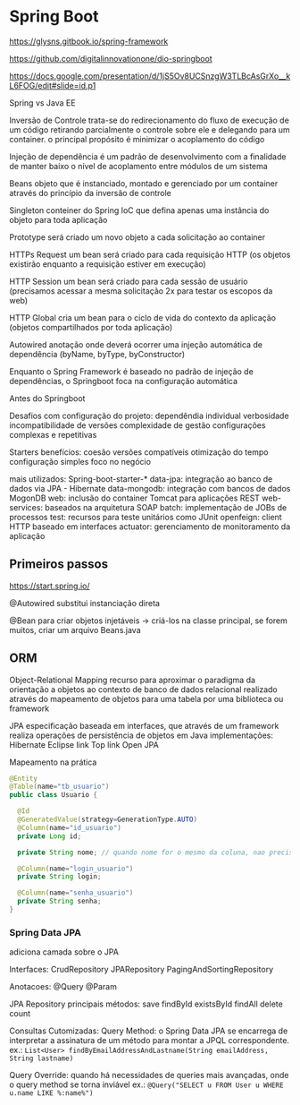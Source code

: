 # Spring Boot

https://glysns.gitbook.io/spring-framework

https://github.com/digitalinnovationone/dio-springboot

https://docs.google.com/presentation/d/1jS5Ov8UCSnzgW3TLBcAsGrXo__kL6FOG/edit#slide=id.p1

Spring vs Java EE

Inversão de Controle
  trata-se do redirecionamento do fluxo de execução de um código retirando parcialmente o controle sobre ele e delegando para um container.
  o principal propósito é minimizar o acoplamento do código

Injeção de dependência
  é um padrão de desenvolvimento com a finalidade de manter baixo o nível de acoplamento entre módulos de um sistema

Beans
  objeto que é instanciado, montado e gerenciado por um container através do princípio da inversão de controle

Singleton
  conteiner do Spring IoC que defina apenas uma instância do objeto para toda aplicação

Prototype
  será criado um novo objeto a cada solicitação ao container

HTTPs Request
  um bean será criado para cada requisição HTTP (os objetos existirão enquanto a requisição estiver em execução)

HTTP Session
  um bean será criado para cada sessão de usuário (precisamos acessar a mesma solicitação 2x para testar os escopos da web)

HTTP Global
  cria um bean para o ciclo de vida do contexto da aplicação (objetos compartilhados por toda aplicação)

Autowired
  anotação onde deverá ocorrer uma injeção automática de dependência (byName, byType, byConstructor)



Enquanto o Spring Framework é baseado no padrão de injeção de dependências, o Springboot foca na configuração automática


Antes do Springboot

Desafios com configuração do projeto:
  dependêndia individual
  verbosidade
  incompatibilidade de versões
  complexidade de gestão
  configurações complexas e repetitivas

Starters
  benefícios:
    coesão
    versões compatíveis
    otimização do tempo
    configuração simples
    foco no negócio

  mais utilizados:
    Spring-boot-starter-*
      data-jpa: integração ao banco de dados via JPA - Hibernate
      data-mongodb: integração com bancos de dados MogonDB
      web: inclusão do container Tomcat para aplicações REST
      web-services: baseados na arquitetura SOAP
      batch: implementação de JOBs de processos
      test: recursos para teste unitários como JUnit
      openfeign: client HTTP baseado em interfaces
      actuator: gerenciamento de monitoramento da aplicação


## Primeiros passos

https://start.spring.io/


@Autowired substitui instanciação direta

@Bean para criar objetos injetáveis -> criá-los na classe principal, se forem muitos, criar um arquivo Beans.java 



## ORM
Object-Relational Mapping
  recurso para aproximar o paradigma da orientação a objetos ao contexto de banco de dados relacional
  realizado através do mapeamento de objetos para uma tabela por uma biblioteca ou framework

JPA
  especificação baseada em interfaces, que através de um framework realiza operações de persistência de objetos em Java
  implementações:
    Hibernate
    Eclipse link
    Top link
    Open JPA


Mapeamento na prática

```java
@Entity
@Table(name="tb_usuario")
public class Usuario {

  @Id
  @GeneratedValue(strategy=GenerationType.AUTO)
  @Column(name="id_usuario")
  private Long id;

  private String nome; // quando nome for o mesmo da coluna, nao precisa anotacao

  @Column(name="login_usuario")
  private String login;

  @Column(name="senha_usuario")
  private String senha;
}
```


### Spring Data JPA
  adiciona camada sobre o JPA

Interfaces:
  CrudRepository
  JPARepository
  PagingAndSortingRepository

Anotacoes:
  @Query
  @Param


JPA Repository
principais métodos:
  save
  findById
  existsById
  findAll
  delete
  count

Consultas Cutomizadas:
  Query Method:
    o Spring Data JPA se encarrega de interpretar a assinatura de um método para montar a JPQL correspondente.
    ex.: `List<User> findByEmailAddressAndLastname(String emailAddress, String lastname)`
  
  Query Override:
    quando há necessidades de queries mais avançadas, onde o query method se torna inviável
    ex.: `@Query("SELECT u FROM User u WHERE u.name LIKE %:name%")`

